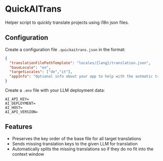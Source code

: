 # QuickAITrans

Helper script to quickly translate projects using i18n json files.

## Configuration

Create a configuration file `.quickaitrans.json` in the format:
```json
{
  "translationFilePathTemplate": "locales/{lang}/translation.json",
  "baseLocale": "en",
  "targetLocales": ["de","it"],
  "appInfo": "Optional info about your app to help with the autmatic translation"
}
```

Create a `.env` file with your LLM deployment data:
```
AI_API_KEY=
AI_DEPLOYMENT=
AI_HOST=
AI_API_VERSION=
```

## Features

- Preserves the key order of the base file for all target translations
- Sends missing translation keys to the given LLM for translation
- Automatically splits the missing translations so if they do no fit into the context window

